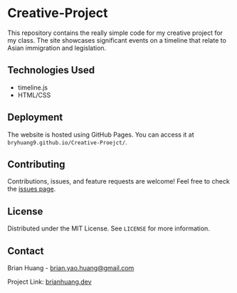 # Creative-Project

This repository contains the really simple code for my creative project for my class. The site showcases significant events on a timeline that relate to Asian immigration and legislation.


## Technologies Used

- timeline.js
- HTML/CSS

## Deployment

The website is hosted using GitHub Pages. You can access it at `bryhuang9.github.io/Creative-Proejct/`.

## Contributing

Contributions, issues, and feature requests are welcome! Feel free to check the [issues page]([https://github.com/yourusername/portfolio-website/issues]).

## License

Distributed under the MIT License. See `LICENSE` for more information.

## Contact

Brian Huang - brian.yao.huang@gmail.com

Project Link: [brianhuang.dev](https://github.com/bryhuang9/Creative-Project)

